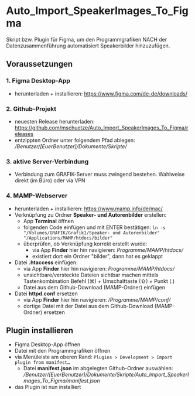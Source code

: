 # Auto_Import_SpeakerImages_To_Figma
Skript bzw. Plugin für Figma, um den Programmgrafiken NACH der Datenzusammenführung automatisiert Speakerbilder hinzuzufügen. 

## Voraussetzungen
### 1. Figma Desktop-App
- herunterladen + installieren: https://www.figma.com/de-de/downloads/
### 2. Github-Projekt
- neuesten Release herunterladen: https://github.com/mschuetze/Auto_Import_SpeakerImages_To_Figma/releases
- entzippten Ordner unter folgendem Pfad ablegen: */Benutzer/[EuerBenutzer]/Dokumente/Skripte/*
### 3. aktive Server-Verbindung
- Verbindung zum GRAFIK-Server muss zwingend bestehen. Wahlweise direkt (im Büro) oder via VPN
### 4. MAMP-Webserver
- herunterladen + installieren: https://www.mamp.info/de/mac/
- Verknüpfung zu Ordner **Speaker- und Autorenbilder** erstellen:
  - App **Terminal** öffnen
  - folgenden Code einfügen und mit ENTER bestätigen: `ln -s "/Volumes/GRAFIK/Grafik1/Speaker- und Autorenbilder" "/Applications/MAMP/htdocs/bilder"`
  - überprüfen, ob Verknüpfung korrekt erstellt wurde:
    - via App **Finder** hier hin navigieren: *Programme/MAMP/htdocs/*
    - existiert dort ein Ordner "bilder", dann hat es geklappt
- Datei **.htaccess** einfügen:
  - via App **Finder** hier hin navigieren: *Programme/MAMP/htdocs/*
  - unsichtbare/versteckte Dateien sichtbar machen mittels Tastenkombination Befehl (⌘) + Umschalttaste (⇧) + Punkt (.) 
  - Datei aus dem Github-Download (MAMP-Ordner) einfügen 
- Datei **httpd.conf** ersetzen
  - via App **Finder** hier hin navigieren: */Programme/MAMP/conf/*
  - dortige Datei mit der Datei aus dem Github-Download (MAMP-Ordner) ersetzen

## Plugin installieren
- Figma Desktop-App öffnen
- Datei mit den Programmgrafiken öffnen
- via Menüleiste am oberen Rand: `Plugins > Development > Import plugin from manifest…`
  - Datei **manifest.json** im abgelegten Github-Ordner auswählen: */Benutzer/[EuerBenutzer]/Dokumente/Skripte/Auto_Import_SpeakerImages_To_Figma/manifest.json*
- das Plugin ist nun installiert